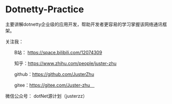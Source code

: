# Dotnetty-Practice
主要讲解dotnetty企业级的应用开发，帮助开发者更容易的学习掌握该网络通讯框架。

关注我：

　　B站： https://space.bilibili.com/12074309

　　知乎：https://www.zhihu.com/people/juster-zhu

　　github：https://github.com/JusterZhu

　　gitee：https://gitee.com/Juster-zhu　

微信公众号： dotNet源计划（justerzz）
